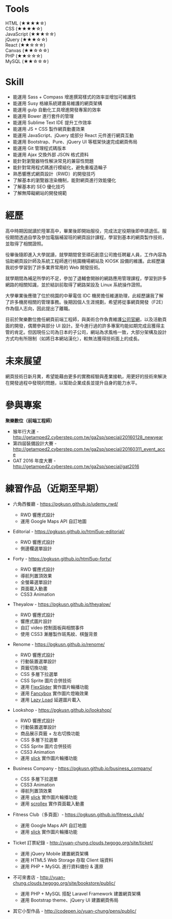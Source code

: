 # Tools
HTML (★★★★☆)   
CSS (★★★★☆)   
JavaScript (★★★☆☆)   
jQuery (★★★☆☆)   
React (★★☆☆☆)   
Canvas (★★☆☆☆)   
PHP (★★☆☆☆)   
MySQL (★★☆☆☆)  

# Skill
- 能運用 Sass + Compass 增進撰寫樣式的效率並增加可維護性
- 能運用 Susy 格線系統建置易維護的網頁架構
- 能運用 gulp 自動化工具增進開發專案的效率
- 能運用 Bower 進行套件的管理
- 能運用 Sublime Text IDE 提升工作效率
- 能運用 JS + CSS 製作網頁動畫效果
- 能運用 JavaScript、jQuery 或部分 React 元件進行網頁互動
- 能運用 Bootstrap、Pure、jQuery UI 等框架快速完成網頁佈局
- 能運用 Git 管理程式碼版本
- 能運用 Ajax 交換外部 JSON 格式資料
- 能針對瀏覽器特性解決常見的兼容性問題
- 能針對常用程式碼進行模組化，避免重複造輪子
- 熟悉響應式網頁設計（RWD）的開發技巧
- 了解基本的瀏覽器渲染機制，能對網頁進行效能優化
- 了解基本的 SEO 優化技巧
- 了解無障礙網站的開發規範

# 經歷
高中時期因就讀於陸軍高中，畢業後即開始服役，完成法定役期後即申請退伍。服役期間透過自學及參加電腦補習班的網頁設計課程，學習到基本的網頁製作技術，並取得了相關證照。

役畢後隨即進入大學就讀，就學期間曾至頑石創意公司擔任聘雇人員，工作內容為協助網頁設計師及系統工程師進行桃園機場網站及 KIOSK 設備的維護。此經歷讓我初步學習到了許多業界常用的 Web 開發技術。

就學期間為補足所學的不足，參加了退輔會開辦的網路應用管理課程，學習到許多網路的相關知識，並於結訓前取得了網路架設及 Linux 系統操作證照。

大學畢業後應徵了位於桃園的中華電信 IDC 機房擔任維運助理，此經歷讓我了解了許多機房相關的管理事務。後期因個人生涯規劃，希望將從事網頁開發（F2E）作為個人志向，因此提出了離職。

目前於聚樂數位擔任網頁前端工程師，與美術合作負責維護[公司官網](http://www.cyberstep.com.tw/)，以及活動頁面的開發，偶爾參與部分 UI 設計。至今進行過的許多專案均能如期完成且獲得主管的肯定。但因現任公司為日本的子公司，網站為求風格一致，大部分架構及設計方式均有所限制（如將日本網站漢化），較無法獲得技術面上的成長。  

# 未來展望
網頁技術日新月異，希望能藉由更多的實務經驗與產業接軌，用更好的技術來解決在開發過程中發現的問題，以幫助企業成長並提升自身的能力水平。  

# 參與專案
**聚樂數位（前端工程師）**

- 猴年行大運 - <http://getamped2.cyberstep.com.tw/ga2sp/special/20160128_newyear>
- 第四屆裝備設計大賽 - <http://getamped2.cyberstep.com.tw/ga2sp/special/20160311_event_acce>
- GAT 2016 年度大賽 - <http://getamped2.cyberstep.com.tw/ga2sp/special/gat2016>

# 練習作品（近期至早期）
- 六角西餐廳 - <https://pgkusn.github.io/udemy_rwd/>
	- RWD 響應式設計
	- 運用 Google Maps API 自訂地圖

- Editorial - <https://pgkusn.github.io/html5up-editorial/>
	- RWD 響應式設計
	- 側邊欄選單設計

- Forty - <https://pgkusn.github.io/html5up-forty/>
	- RWD 響應式設計
	- 導航列置頂效果
	- 全螢幕選單設計
	- 頁面載入動畫
	- CSS3 Animation

- Theyalow - <https://pgkusn.github.io/theyalow/>
	- RWD 響應式設計
	- 響應式圖片設計
	- 自訂 video 控制面板與相關事件
	- 使用 CSS3 漸層製作斑馬紋、棋盤背景

- Renome - <https://pgkusn.github.io/renome/>
	- RWD 響應式設計
	- 行動裝置選單設計
	- 頁籤切換功能
	- CSS 多層下拉選單
	- CSS Sprite 圖片合併技術
	- 運用 [FlexSlider](http://flexslider.woothemes.com/) 實作圖片輪播功能
	- 運用 [Fancybox](http://fancyapps.com/fancybox/) 實作圖片燈箱效果
	- 運用 [Lazy Load](http://www.appelsiini.net/projects/lazyload) 延遲圖片載入

- Lookshop - <https://pgkusn.github.io/lookshop/>
	- RWD 響應式設計
	- 行動裝置選單設計
	- 商品展示頁籤 \+ 左右切換功能
	- CSS 多層下拉選單
	- CSS Sprite 圖片合併技術
	- CSS3 Animation
	- 運用 [slick](http://kenwheeler.github.io/slick/) 實作圖片輪播功能

- Business Company - <https://pgkusn.github.io/business_company/>
	- CSS 多層下拉選單
	- CSS3 Animation
	- 導航列置頂效果
	- 運用 [slick](http://kenwheeler.github.io/slick/) 實作圖片輪播功能
	- 運用 [scrollex](https://github.com/ajlkn/jquery.scrollex) 實作頁面載入動畫

- Fitness Club（多頁面）- <https://pgkusn.github.io/fitness_club/>
	- 運用 Google Maps API 自訂地圖
	- 運用 [slick](http://kenwheeler.github.io/slick/) 實作圖片輪播功能

- Ticket 訂票紀錄 - <http://yuan-chung.clouds.twgogo.org/site/ticket/>
	- 運用 jQuery Mobile 建置網頁架構
	- 運用 HTML5 Web Storage 存取 Client 端資料
	- 運用 PHP + MySQL 進行資料備份 & 還原

- 不可來書店 - <http://yuan-chung.clouds.twgogo.org/site/bookstore/public/>
	- 運用 PHP + MySQL 搭配 Laravel Framework 建置網頁架構
	- 運用 Bootstrap theme、jQuery UI 建置網頁佈局

- 其它小型作品 - <http://codepen.io/yuan-chung/pens/public/>